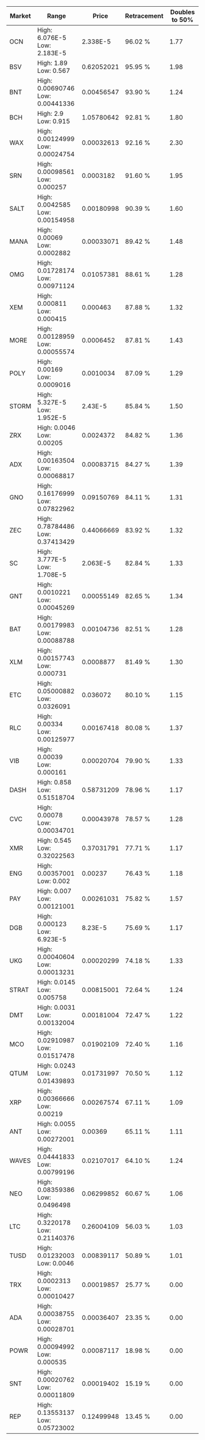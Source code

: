 | Market | Range | Price| Retracement | Doubles to 50% |
| --- | --- | --- | --- | --- |
| OCN | High: 6.076E-5<br />Low: 2.183E-5 | 2.338E-5 | 96.02 % | 1.77 |
| BSV | High: 1.89<br />Low: 0.567 | 0.62052021 | 95.95 % | 1.98 |
| BNT | High: 0.00690746<br />Low: 0.00441336 | 0.00456547 | 93.90 % | 1.24 |
| BCH | High: 2.9<br />Low: 0.915 | 1.05780642 | 92.81 % | 1.80 |
| WAX | High: 0.00124999<br />Low: 0.00024754 | 0.00032613 | 92.16 % | 2.30 |
| SRN | High: 0.00098561<br />Low: 0.000257 | 0.0003182 | 91.60 % | 1.95 |
| SALT | High: 0.0042585<br />Low: 0.00154958 | 0.00180998 | 90.39 % | 1.60 |
| MANA | High: 0.00069<br />Low: 0.0002882 | 0.00033071 | 89.42 % | 1.48 |
| OMG | High: 0.01728174<br />Low: 0.00971124 | 0.01057381 | 88.61 % | 1.28 |
| XEM | High: 0.000811<br />Low: 0.000415 | 0.000463 | 87.88 % | 1.32 |
| MORE | High: 0.00128959<br />Low: 0.00055574 | 0.0006452 | 87.81 % | 1.43 |
| POLY | High: 0.00169<br />Low: 0.0009016 | 0.0010034 | 87.09 % | 1.29 |
| STORM | High: 5.327E-5<br />Low: 1.952E-5 | 2.43E-5 | 85.84 % | 1.50 |
| ZRX | High: 0.0046<br />Low: 0.00205 | 0.0024372 | 84.82 % | 1.36 |
| ADX | High: 0.00163504<br />Low: 0.00068817 | 0.00083715 | 84.27 % | 1.39 |
| GNO | High: 0.16176999<br />Low: 0.07822962 | 0.09150769 | 84.11 % | 1.31 |
| ZEC | High: 0.78784486<br />Low: 0.37413429 | 0.44066669 | 83.92 % | 1.32 |
| SC | High: 3.777E-5<br />Low: 1.708E-5 | 2.063E-5 | 82.84 % | 1.33 |
| GNT | High: 0.0010221<br />Low: 0.00045269 | 0.00055149 | 82.65 % | 1.34 |
| BAT | High: 0.00179983<br />Low: 0.00088788 | 0.00104736 | 82.51 % | 1.28 |
| XLM | High: 0.00157743<br />Low: 0.000731 | 0.0008877 | 81.49 % | 1.30 |
| ETC | High: 0.05000882<br />Low: 0.0326091 | 0.036072 | 80.10 % | 1.15 |
| RLC | High: 0.00334<br />Low: 0.00125977 | 0.00167418 | 80.08 % | 1.37 |
| VIB | High: 0.00039<br />Low: 0.000161 | 0.00020704 | 79.90 % | 1.33 |
| DASH | High: 0.858<br />Low: 0.51518704 | 0.58731209 | 78.96 % | 1.17 |
| CVC | High: 0.00078<br />Low: 0.00034701 | 0.00043978 | 78.57 % | 1.28 |
| XMR | High: 0.545<br />Low: 0.32022563 | 0.37031791 | 77.71 % | 1.17 |
| ENG | High: 0.00357001<br />Low: 0.002 | 0.00237 | 76.43 % | 1.18 |
| PAY | High: 0.007<br />Low: 0.00121001 | 0.00261031 | 75.82 % | 1.57 |
| DGB | High: 0.000123<br />Low: 6.923E-5 | 8.23E-5 | 75.69 % | 1.17 |
| UKG | High: 0.00040604<br />Low: 0.00013231 | 0.00020299 | 74.18 % | 1.33 |
| STRAT | High: 0.0145<br />Low: 0.005758 | 0.00815001 | 72.64 % | 1.24 |
| DMT | High: 0.0031<br />Low: 0.00132004 | 0.00181004 | 72.47 % | 1.22 |
| MCO | High: 0.02910987<br />Low: 0.01517478 | 0.01902109 | 72.40 % | 1.16 |
| QTUM | High: 0.0243<br />Low: 0.01439893 | 0.01731997 | 70.50 % | 1.12 |
| XRP | High: 0.00366666<br />Low: 0.00219 | 0.00267574 | 67.11 % | 1.09 |
| ANT | High: 0.0055<br />Low: 0.00272001 | 0.00369 | 65.11 % | 1.11 |
| WAVES | High: 0.04441833<br />Low: 0.00799196 | 0.02107017 | 64.10 % | 1.24 |
| NEO | High: 0.08359386<br />Low: 0.0496498 | 0.06299852 | 60.67 % | 1.06 |
| LTC | High: 0.3220178<br />Low: 0.21140376 | 0.26004109 | 56.03 % | 1.03 |
| TUSD | High: 0.01232003<br />Low: 0.0046 | 0.00839117 | 50.89 % | 1.01 |
| TRX | High: 0.0002313<br />Low: 0.00010427 | 0.00019857 | 25.77 % | 0.00 |
| ADA | High: 0.00038755<br />Low: 0.00028701 | 0.00036407 | 23.35 % | 0.00 |
| POWR | High: 0.00094992<br />Low: 0.000535 | 0.00087117 | 18.98 % | 0.00 |
| SNT | High: 0.00020762<br />Low: 0.00011809 | 0.00019402 | 15.19 % | 0.00 |
| REP | High: 0.13553137<br />Low: 0.05723002 | 0.12499948 | 13.45 % | 0.00 |
